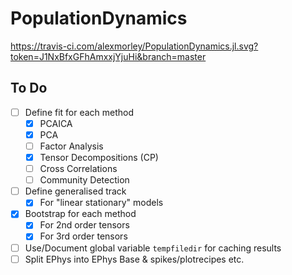 # PopulationDynamics
https://travis-ci.com/alexmorley/PopulationDynamics.jl.svg?token=J1NxBfxGFhAmxxjYjuHi&branch=master

## To Do
- [ ] Define fit for each method
    - [X] PCAICA
    - [X] PCA
    - [ ] Factor Analysis
    - [X] Tensor Decompositions (CP)
    - [ ] Cross Correlations
    - [ ] Community Detection
- [ ] Define generalised track
    - [X] For "linear stationary" models
- [X] Bootstrap for each method
    - [X] For 2nd order tensors
    - [X] For 3rd order tensors
- [ ] Use/Document global variable `tempfiledir` for caching results
- [ ] Split EPhys into EPhys Base & spikes/plotrecipes etc.
